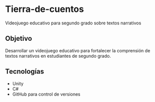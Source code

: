 # Tierra-de-cuentos
Videojuego educativo para segundo grado sobre textos narrativos
##  Objetivo
Desarrollar un videojuego educativo para fortalecer la comprensión de textos narrativos en estudiantes de segundo grado.
## Tecnologías
- Unity 
- C#
- GitHub para control de versiones
